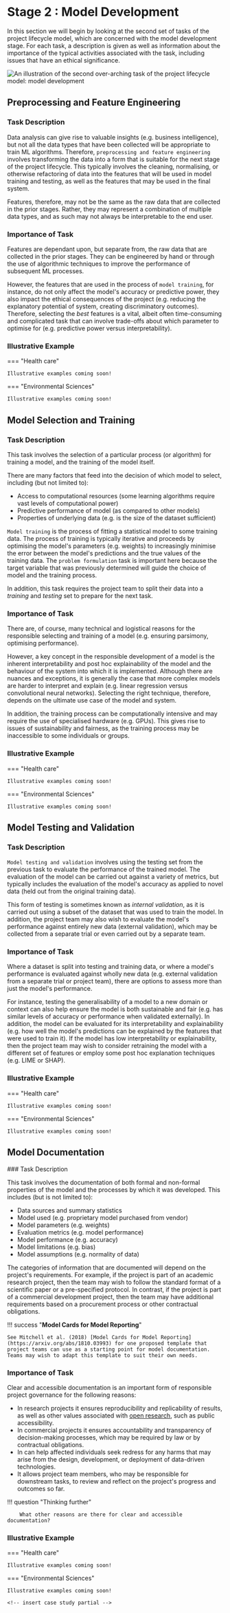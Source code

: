 # Stage 2 : Model Development

In this section we will begin by looking at the second set of tasks of the project lifecycle model, which are concerned with the model development stage.
For each task, a description is given as well as information about the importance of the typical activities associated with the task, including issues that have an ethical significance.

![An illustration of the second over-arching task of the project lifecycle model: model development](https://raw.githubusercontent.com/alan-turing-institute/turing-commons/main/docs/assets/images/illustrations/model-development.png)

<!-- Image will appear when gallery branch is merged to main-->

## Preprocessing and Feature Engineering
### Task Description

Data analysis can give rise to valuable insights (e.g. business intelligence), but not all the data types that have been collected will be appropriate to train ML algorithms.
Therefore, `preprocessing and feature engineering` involves transforming the data into a form that is suitable for the next stage of the project lifecycle.
This typically involves the cleaning, normalising, or otherwise refactoring of data into the features that will be used in model training and testing, as well as the features that may be used in the final system.

Features, therefore, may not be the same as the raw data that are collected in the prior stages. 
Rather, they may represent a combination of multiple data types, and as such may not always be interpretable to the end user.

### Importance of Task

Features are dependant upon, but separate from, the raw data that are collected in the prior stages. 
They can be engineered by hand or through the use of algorithmic techniques to improve the performance of subsequent ML processes.

However, the features that are used in the process of `model training`, for instance, do not only affect the model's accuracy or predictive power, they also impact the ethical consequences of the project (e.g. reducing the explanatory potential of system, creating discriminatory outcomes). 
Therefore, selecting the _best_ features is a vital, albeit often time-consuming and complicated task that can involve trade-offs about which parameter to optimise for (e.g. predictive power versus interpretability).

### Illustrative Example
=== "Health care"

    Illustrative examples coming soon!

=== "Environmental Sciences"

    Illustrative examples coming soon!

<!-- insert case study partial -->

## Model Selection and Training

### Task Description

This task involves the selection of a particular process (or algorithm) for training a model, and the training of the model itself.

There are many factors that feed into the decision of which model to select, including (but not limited to):

- Access to computational resources (some learning algorithms require vast levels of computational power)
- Predictive performance of model (as compared to other models)
- Properties of underlying data (e.g. is the size of the dataset sufficient)

`Model training` is the process of fitting a statistical model to some training data.
The process of training is typically iterative and proceeds by optimising the model's parameters (e.g. weights) to increasingly minimise the error between the model's predictions and the true values of the training data.
The `problem formulation` task is important here because the target variable that was previously determined will guide the choice of model and the training process.

In addition, this task requires the project team to split their data into a _training_ and _testing_ set to prepare for the next task.

### Importance of Task

There are, of course, many technical and logistical reasons for the responsible selecting and training of a model (e.g. ensuring parsimony, optimising performance).

However, a key concept in the responsible development of a model is the inherent interpretability and post hoc explainability of the model and the behaviour of the system into which it is implemented.
Although there are nuances and exceptions, it is generally the case that more complex models are harder to interpret and explain (e.g. linear regression versus convolutional neural networks). 
Selecting the right technique, therefore, depends on the ultimate use case of the model and system.

In addition, the training process can be computationally intensive and may require the use of specialised hardware (e.g. GPUs).
This gives rise to issues of sustainability and fairness, as the training process may be inaccessible to some individuals or groups.

### Illustrative Example
=== "Health care"

    Illustrative examples coming soon!

=== "Environmental Sciences"

    Illustrative examples coming soon!

<!-- insert case study partial -->


## Model Testing and Validation

### Task Description

`Model testing and validation` involves using the testing set from the previous task to evaluate the performance of the trained model.
The evaluation of the model can be carried out against a variety of metrics, but typically includes the evaluation of the model's accuracy as applied to novel data (held out from the original training data).

This form of testing is sometimes known as _internal validation_, as it is carried out using a subset of the dataset that was used to train the model.
In addition, the project team may also wish to evaluate the model's performance against entirely new data (external validation), which may be collected from a separate trial or even carried out by a separate team.

### Importance of Task

Where a dataset is split into testing and training data, or where a model's performance is evaluated against wholly new data (e.g. external validation from a separate trial or project team), there are options to assess more than just the model's performance.

For instance, testing the generalisability of a model to a new domain or context can also help ensure the model is both sustainable and fair (e.g. has similar levels of accuracy or performance when validated externally).
In addition, the model can be evaluated for its interpretability and explainability (e.g. how well the model's predictions can be explained by the features that were used to train it).
If the model has low interpretability or explainability, then the project team may wish to consider retraining the model with a different set of features or employ some post hoc explanation techniques (e.g. LIME or SHAP).

### Illustrative Example
=== "Health care"

    Illustrative examples coming soon!

=== "Environmental Sciences"

    Illustrative examples coming soon!
<!-- insert case study partial -->


## Model Documentation

### Task Description

This task involves the documentation of both formal and non-formal properties of the model and the processes by which it was developed. 
This includes (but is not limited to):

- Data sources and summary statistics
- Model used (e.g. proprietary model purchased from vendor)
- Model parameters (e.g. weights)
- Evaluation metrics (e.g. model performance)
- Model performance (e.g. accuracy)
- Model limitations (e.g. bias)
- Model assumptions (e.g. normality of data)

The categories of information that are documented will depend on the project's requirements.
For example, if the project is part of an academic research project, then the team may wish to follow the standard format of a scientific paper or a pre-specified protocol. 
In contrast, if the project is part of a commercial development project, then the team may have additional requirements based on a procurement process or other contractual obligations.

!!! success "**Model Cards for Model Reporting**"

    See Mitchell et al. (2018) [Model Cards for Model Reporting](https://arxiv.org/abs/1810.03993) for one proposed template that project teams can use as a starting point for model documentation.
    Teams may wish to adapt this template to suit their own needs.

### Importance of Task

Clear and accessible documentation is an important form of responsible project governance for the following reasons:

- In research projects it ensures reproducibility and replicability of results, as well as other values associated with [open research](https://the-turing-way.netlify.app/reproducible-research/open.html?highlight=open%20science), such as public accessibility.
- In commercial projects it ensures accountability and transparency of decision-making processes, which may be required by law or by contractual obligations.
- In can help affected individuals seek redress for any harms that may arise from the design, development, or deployment of data-driven technologies.
- It allows project team members, who may be responsible for downstream tasks, to review and reflect on the project's progress and outcomes so far.

!!! question "Thinking further"

        What other reasons are there for clear and accessible documentation?

### Illustrative Example
=== "Health care"

    Illustrative examples coming soon!

=== "Environmental Sciences"

    Illustrative examples coming soon!
    
    <!-- insert case study partial -->

